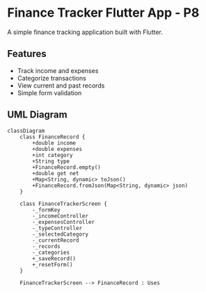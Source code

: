 
# Finance Tracker Flutter App - P8

A simple finance tracking application built with Flutter.

## Features
- Track income and expenses
- Categorize transactions
- View current and past records
- Simple form validation

## UML Diagram

```mermaid
classDiagram
    class FinanceRecord {
        +double income
        +double expenses
        +int category
        +String type
        +FinanceRecord.empty()
        +double get net
        +Map<String, dynamic> toJson()
        +FinanceRecord.fromJson(Map<String, dynamic> json)
    }

    class FinanceTrackerScreen {
        -_formKey
        -_incomeController
        -_expensesController
        -_typeController
        -_selectedCategory
        -_currentRecord
        -_records
        -_categories
        +_saveRecord()
        +_resetForm()
    }

    FinanceTrackerScreen --> FinanceRecord : Uses
```